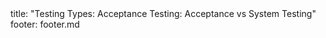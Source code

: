 <frontmatter>
title: "Testing Types: Acceptance Testing: Acceptance vs System Testing"
footer: footer.md
</frontmatter>

<include src="unit-inPage-asFlat.md" boilerplate />